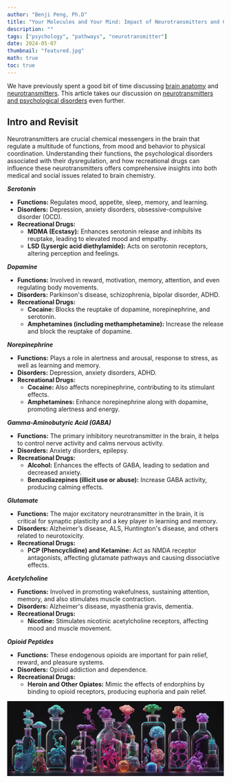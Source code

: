 ```yaml
---
author: "Benji Peng, Ph.D"
title: "Your Molecules and Your Mind: Impact of Neurotransmitters and Chemical Usage"
description: ""
tags: ["psychology", "pathways", "neurotransmitter"]
date: 2024-05-07
thumbnail: "featured.jpg"
math: true
toc: true
---
```


We have previously spent a good bit of time discussing [brain anatomy](../mood-and-neurotransmitter-pathways/#brain-anatomy) and [neurotransmitters](../mood-and-neurotransmitter-pathways/#neurotransmitters). This article takes our discussion on [neurotransmitters and psychological disorders](../mood-and-neurotransmitter-pathways/#neurotransmitters-and-psychological-disorders) even further.

## Intro and Revisit

Neurotransmitters are crucial chemical messengers in the brain that regulate a multitude of functions, from mood and behavior to physical coordination. Understanding their functions, the psychological disorders associated with their dysregulation, and how recreational drugs can influence these neurotransmitters offers comprehensive insights into both medical and social issues related to brain chemistry.

***Serotonin***

- **Functions:** Regulates mood, appetite, sleep, memory, and learning.
- **Disorders:** Depression, anxiety disorders, obsessive-compulsive disorder (OCD).
- **Recreational Drugs:**
  - **MDMA (Ecstasy):** Enhances serotonin release and inhibits its reuptake, leading to elevated mood and empathy.
  - **LSD (Lysergic acid diethylamide):** Acts on serotonin receptors, altering perception and feelings.

***Dopamine***

- **Functions:** Involved in reward, motivation, memory, attention, and even regulating body movements.
- **Disorders:** Parkinson's disease, schizophrenia, bipolar disorder, ADHD.
- **Recreational Drugs:**
  - **Cocaine:** Blocks the reuptake of dopamine, norepinephrine, and serotonin.
  - **Amphetamines (including methamphetamine):** Increase the release and block the reuptake of dopamine.

***Norepinephrine***

- **Functions:** Plays a role in alertness and arousal, response to stress, as well as learning and memory.
- **Disorders:** Depression, anxiety disorders, ADHD.
- **Recreational Drugs:**
  - **Cocaine:** Also affects norepinephrine, contributing to its stimulant effects.
  - **Amphetamines:** Enhance norepinephrine along with dopamine, promoting alertness and energy.

***Gamma-Aminobutyric Acid (GABA)***

- **Functions:** The primary inhibitory neurotransmitter in the brain, it helps to control nerve activity and calms nervous activity.
- **Disorders:** Anxiety disorders, epilepsy.
- **Recreational Drugs:**
  - **Alcohol:** Enhances the effects of GABA, leading to sedation and decreased anxiety.
  - **Benzodiazepines (illicit use or abuse):** Increase GABA activity, producing calming effects.

***Glutamate***

- **Functions:** The major excitatory neurotransmitter in the brain, it is critical for synaptic plasticity and a key player in learning and memory.
- **Disorders:** Alzheimer’s disease, ALS, Huntington's disease, and others related to neurotoxicity.
- **Recreational Drugs:**
  - **PCP (Phencyclidine) and Ketamine:** Act as NMDA receptor antagonists, affecting glutamate pathways and causing dissociative effects.

***Acetylcholine***

- **Functions:** Involved in promoting wakefulness, sustaining attention, memory, and also stimulates muscle contraction.
- **Disorders:** Alzheimer's disease, myasthenia gravis, dementia.
- **Recreational Drugs:**
  - **Nicotine:** Stimulates nicotinic acetylcholine receptors, affecting mood and muscle movement.

***Opioid Peptides***

- **Functions:** These endogenous opioids are important for pain relief, reward, and pleasure systems.
- **Disorders:** Opioid addiction and dependence.
- **Recreational Drugs:**
  - **Heroin and Other Opiates:** Mimic the effects of endorphins by binding to opioid receptors, producing euphoria and pain relief.

![featured](featured2.jpg)
